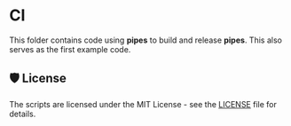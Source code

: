# CI

This folder contains code using **pipes** to build and release **pipes**. This also serves as the first example code.

## 🛡️ License

The scripts are licensed under the MIT License - see the [LICENSE](../LICENSE) file for details.
